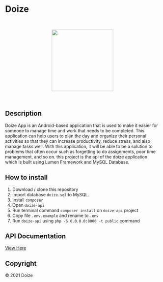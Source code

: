 # Doize

<br><p align="center"><img src="https://i.imgur.com/jn5Dqx5.png" width="200"></p><br>

## Description ##
Doize App is an Android-based application that is used to make it easier for someone to manage time and work that needs to be completed. This application can help users to plan the day and organize their personal activities so that they can increase productivity, reduce stress, and also manage tasks well. With this application, it will be able to be a solution to problems that often occur such as forgetting to do assignments, poor time management, and so on. this project is the api of the doize application which is built using Lumen Framework and MySQL Database.


## How to install
1. Download / clone this repository
2. Import database `doize.sql` to MySQL.
3. Install `composer`
4. Open `doize-api`
5. Run terminal command `composer install` on `doize-api` project
6. Copy file `.env.example` and rename to `.env`
7. Run `doize-api` using `php -S 0.0.0.0:8000 -t public` command


## API Documentation ##
[View Here](https://documenter.getpostman.com/view/7095473/TzzDHuST)


## Copyright ##
© 2021 Doize
